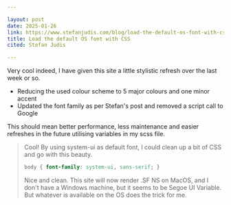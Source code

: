 ```yaml
---

layout: post
date: 2025-01-26
link: https://www.stefanjudis.com/blog/load-the-default-os-font-with-css/
title: Load the default OS font with CSS
cited: Stefan Judis

---
```


Very cool indeed, I have given this site a little stylistic refresh over the last week or so.

- Reducing the used colour scheme to 5 major colours and one minor accent
- Updated the font family as per Stefan's post and removed a script call to Google

This should mean better performance, less maintenance and easier refreshes in the future utilising variables in my scss file.

> Cool! By using system-ui as default font, I could clean up a bit of CSS and go with this beauty.
>    ```css
>body { font-family: system-ui, sans-serif; }
>    ```
> Nice and clean. This site will now render .SF NS on MacOS, and I don't have a Windows machine, but it seems to be Segoe UI Variable. But whatever is available on the OS does the trick for me.
